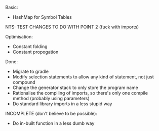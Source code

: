 Basic:
* HashMap for Symbol Tables

NTS: TEST CHANGES TO DO WITH POINT 2 (fuck with imports)

Optimisation:
* Constant folding
* Constant propogation

Done:
* Migrate to gradle
* Modify selection statements to allow any kind of statement, not just compound
* Change the generator stack to only store the program name
* Rationalise the compiling of imports, so there's only one compile method (probably using parameters)
* Do standard library imports in a less stupid way

INCOMPLETE (don't believe to be possible):
* Do in-built function in a less dumb way